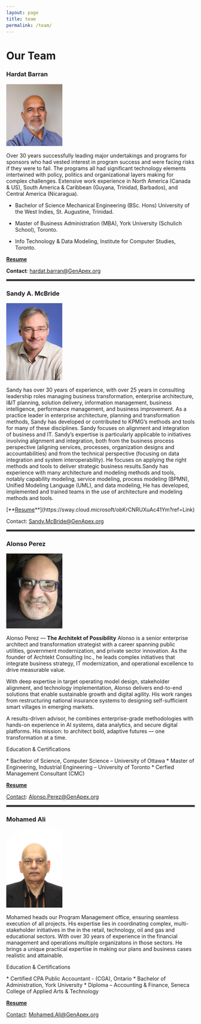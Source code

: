 ```yaml
---
layout: page
title: team
permalink: /team/
---
```


<H1>Our Team</H1>
<h3>Hardat Barran</h3> 
<img src='/assets/img/Hardat-Barran.svg' alt='Hardat Barran' width="150" class="team-member">
<p>Over 30 years successfully leading major undertakings and programs for sponsors who had vested interest in program success and were facing risks if they were to fail. The programs all had significant technology elements intertwined with policy, politics and organizational layers making for complex challenges. Extensive work experience in North America (Canada & US), South America & Caribbean (Guyana, Trinidad, Barbados), and Central America (Nicaragua).</p>

  * Bachelor of Science Mechanical Engineering (BSc. Hons) University of the West Indies, St. Augustine, Trinidad. 

  * Master of Business Administration (MBA), York University (Schulich School), Toronto. 

  * Info Technology & Data Modeling, Institute for Computer Studies, Toronto.

[**<u>Resume</u>**](https://sway.cloud.microsoft/RfXIct9FBBoGyZEn?ref=Link)

<b>Contact</b>: <a href="mailto:hardat.barran@GenApex.org">hardat.barran@GenApex.org</a>

 <hr style="height: 5px; background-color: #333; border: none;">

<h3>Sandy A. McBride</h3>
<img src='/assets/img/Sandy-McBride.svg' alt='Sandy A. McBride' width="150" class="team-member">
<p>Sandy has over 30 years of experience, with over 25 years in consulting leadership roles managing business transformation, enterprise architecture, I&IT planning, solution delivery, information management, business intelligence, performance management, and business improvement.  As a practice leader in enterprise architecture, planning and transformation methods, Sandy has developed or contributed to KPMG’s methods and tools for many of these disciplines.  Sandy focuses on alignment and integration of business and IT. 
Sandy’s expertise is particularly applicable to initiatives involving alignment and integration, both from the business process perspective (aligning services, processes, organization designs and accountabilities) and from the technical perspective (focusing on data integration and system interoperability).  He focuses on applying the right methods and tools to deliver strategic business results.Sandy has experience with many architecture and modeling methods and tools, notably capability modeling, service modeling, process modeling (BPMN), Unified Modeling Language (UML), and data modeling, He has developed, implemented and trained teams in the use of architecture and modeling methods and tools.  </p>
[**<u>Resume</u>**](https://sway.cloud.microsoft/obKrCNRUXuAc41Ym?ref=Link)
<p>Contact: <a href="mailto:SAndy.McBride@GenApex.org">Sandy.McBride@GenApex.org</a></p>

<hr style="height: 5px; background-color: #333; border: none;">

<h3>Alonso Perez</h3>
<img src='/assets/img/Alonso-Perez.svg' alt='Alonso Perez' width="150" class="team-member">
<p>Alonso Perez — <b>The Architekt of Possibility</b>
Alonso is a senior enterprise architect and transformation strategist with a career spanning public utilities, government modernization, and private sector innovation. As the founder of Archtekt Consulting Inc., he leads complex initiatives that integrate business strategy, IT modernization, and operational excellence to drive measurable value.

With deep expertise in target operating model design, stakeholder alignment, and technology implementation, Alonso delivers end-to-end solutions that enable sustainable growth and digital agility. His work ranges from restructuring national insurance systems to designing self-sufficient smart villages in emerging markets.

A results-driven advisor, he combines enterprise-grade methodologies with hands-on experience in AI systems, data analytics, and secure digital platforms. His mission: to architect bold, adaptive futures — one transformation at a time.
</p>

<p>Education & Certifications </p>
  * Bachelor of Science, Computer Science – University of Ottawa
  * Master of Engineering, Industrial Engineering – University of Toronto
  * Cerfied Management Consultant (CMC)

[**<u>Resume</u>**](https://sway.cloud.microsoft/KHaQiplkzq4MYLEP?ref=Link)
<p><u>Contact</u>: <a href="mailto:Alonso.Perez@GenApex.org">Alonso.Perez@GenApex.org</a></p>
 
<hr style="height: 5px; background-color: #333; border: none;">

<h3>Mohamed Ali</h3>
<img src='/assets/img/Mohamed-Ali.jpg' alt='Mohamed Ali' width="150" class="team-member">
<p>Mohamed heads our Program Management office, ensuring seamless execution of all projects. His expertise lies in coordinating complex, multi-stakeholder initiatives in the in the retail, technology, oil and gas and educational sectors. With over 30 years of experience in the financial management and operations multiple organizatons in those sectors. He brings a unique practical expertise in making our plans and business cases realistic and attainable.</p>

<p>Education & Certifications </p>
  * Certified CPA Public Accountant - (CGA), Ontario
  * Bachelor of Administration, York University
  * Diploma – Accounting & Finance, Seneca College of Applied Arts & Technology

[**<u>Resume</u>**](https://sway.cloud.microsoft/f4ATHE2IjNeP7iYL?ref=Link)

<p><u>Contact</u>:
<a href="mailto:Mohamed.Ali@GenApex.org">Mohamed.Ali@GenApex.org</a> </p>
